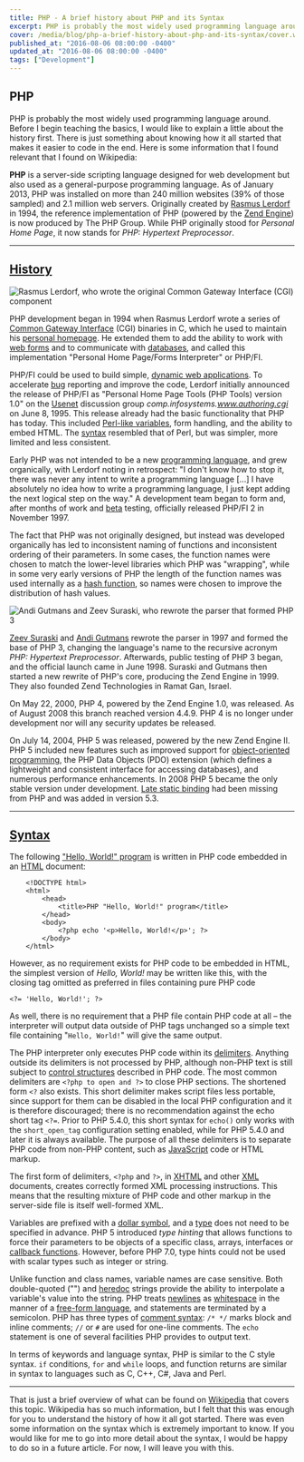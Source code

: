 ```yaml
---
title: PHP - A brief history about PHP and its Syntax
excerpt: PHP is probably the most widely used programming language around. Before I begin teaching the basics, I would like to explain a little about the history...
cover: /media/blog/php-a-brief-history-about-php-and-its-syntax/cover.webp
published_at: "2016-08-06 08:00:00 -0400"
updated_at: "2016-08-06 08:00:00 -0400"
tags: ["Development"]
---
```


## PHP

PHP is probably the most widely used programming language around. Before I begin teaching the basics, I would like to explain a little about the history first. There is just something about knowing how it all started that makes it easier to code in the end. Here is some information that I found relevant that I found on Wikipedia:

<strong>PHP</strong> is a server-side scripting language designed for web development but also used as a general-purpose programming language. As of January 2013, PHP was installed on more than 240 million websites (39% of those sampled) and 2.1 million web servers. Originally created by <a href="http://en.wikipedia.org/wiki/Rasmus_Lerdorf" title="Rasmus Lerdorf">Rasmus Lerdorf</a> in 1994, the reference implementation of PHP (powered by the <a href="http://www.zend.com/en/community/php" title="Zend Engine">Zend Engine</a>) is now produced by The PHP Group. While PHP originally stood for <em>Personal Home Page</em>, it now stands for <em>PHP: Hypertext Preprocessor</em>.

<hr />

## <a href="http://en.wikipedia.org/wiki/PHP#History">History</a>

<img src="/media/blog/php-a-brief-history-about-php-and-its-syntax/Rasmus_Lerdorf_August_2014_(cropped).JPG" alt="Rasmus Lerdorf, who wrote the original Common Gateway Interface (CGI) component" title="Rasmus Lerdorf" />

PHP development began in 1994 when Rasmus Lerdorf wrote a series of <a href="https://en.wikipedia.org/wiki/Common_Gateway_Interface" title="Common Gateway Interface">Common Gateway Interface</a> (CGI) binaries in C, which he used to maintain his <a href="https://en.wikipedia.org/wiki/Personal_homepage" title="personal homepage">personal homepage</a>. He extended them to add the ability to work with <a href="https://en.wikipedia.org/wiki/Web_form" title="web forms">web forms</a> and to communicate with <a href="https://en.wikipedia.org/wiki/Database" title="databases">databases</a>, and called this implementation "Personal Home Page/Forms Interpreter" or PHP/FI.

PHP/FI could be used to build simple, <a href="https://en.wikipedia.org/wiki/Dynamic_web_application" title="dynamic web applications">dynamic web applications</a>. To accelerate <a href="https://en.wikipedia.org/wiki/Software_bug" title="Software bug">bug</a> reporting and improve the code, Lerdorf initially announced the release of PHP/FI as "Personal Home Page Tools (PHP Tools) version 1.0" on the <a href="https://en.wikipedia.org/wiki/Usenet" title="Usenet">Usenet</a> discussion group <em>comp.infosystems.www.authoring.cgi</em> on June 8, 1995. This release already had the basic functionality that PHP has today. This included <a href="https://en.wikipedia.org/wiki/Local_variable#Local_variables_in_Perl" title="Local variable">Perl-like variables</a>, form handling, and the ability to embed HTML. The <a href="https://en.wikipedia.org/wiki/Syntax" title="Syntax">syntax</a> resembled that of Perl, but was simpler, more limited and less consistent.

Early PHP was not intended to be a new <a href="https://en.wikipedia.org/wiki/Programming_language_theory" title="Programming language theory">programming language</a>, and grew organically, with Lerdorf noting in retrospect: "I don't know how to stop it, there was never any intent to write a programming language [...] I have absolutely no idea how to write a programming language, I just kept adding the next logical step on the way." A development team began to form and, after months of work and <a href="https://en.wikipedia.org/wiki/Beta_development_stage" title="Beta development stage">beta</a> testing, officially released PHP/FI 2 in November 1997.

The fact that PHP was not originally designed, but instead was developed organically has led to inconsistent naming of functions and inconsistent ordering of their parameters. In some cases, the function names were chosen to match the lower-level libraries which PHP was "wrapping", while in some very early versions of PHP the length of the function names was used internally as a <a href="https://en.wikipedia.org/wiki/Hash_function" title="Hash function">hash function</a>, so names were chosen to improve the distribution of hash values.

<img src="/media/blog/php-a-brief-history-about-php-and-its-syntax/ZeevSuraski.jpg" alt="Andi Gutmans and Zeev Suraski, who rewrote the parser that formed PHP 3" title="Rasmus Lerdorf" />

<a href="http://en.wikipedia.org/wiki/Zeev_Suraski" title="Zeev Suraski">Zeev Suraski</a> and <a href="http://en.wikipedia.org/wiki/Andi_Gutmans" title="Andi Gutmans">Andi Gutmans</a> rewrote the parser in 1997 and formed the base of PHP 3, changing the language's name to the recursive acronym <em>PHP: Hypertext Preprocessor</em>. Afterwards, public testing of PHP 3 began, and the official launch came in June 1998. Suraski and Gutmans then started a new rewrite of PHP's core, producing the Zend Engine in 1999. They also founded Zend Technologies in Ramat Gan, Israel.

On May 22, 2000, PHP 4, powered by the Zend Engine 1.0, was released. As of August 2008 this branch reached version 4.4.9. PHP 4 is no longer under development nor will any security updates be released.

On July 14, 2004, PHP 5 was released, powered by the new Zend Engine II. PHP 5 included new features such as improved support for <a href="https://en.wikipedia.org/wiki/Object-oriented_programming" title="Object oriented programming">object-oriented programming</a>, the PHP Data Objects (PDO) extension (which defines a lightweight and consistent interface for accessing databases), and numerous performance enhancements. In 2008 PHP 5 became the only stable version under development. <a href="https://en.wikipedia.org/wiki/Late_static_binding" title="Late static binding">Late static binding</a> had been missing from PHP and was added in version 5.3.

<hr />

## <a href="http://en.wikipedia.org/wiki/PHP#Syntax" title="Syntax">Syntax</a>

The following <a href="https://en.wikipedia.org/wiki/%22Hello,_World!%22_program">"Hello, World!" program</a> is written in PHP code embedded in an <a href="https://en.wikipedia.org/wiki/HTML" title="HTML">HTML</a> document:

<pre><code class="language-php">    &lt;!DOCTYPE html&gt;
    &lt;html&gt;
        &lt;head&gt;
            &lt;title&gt;PHP "Hello, World!" program&lt;/title&gt;
        &lt;/head&gt;
        &lt;body&gt;
            &lt;?php echo '&lt;p&gt;Hello, World!&lt;/p&gt;'; ?&gt;
        &lt;/body&gt;
    &lt;/html&gt;
</code></pre>

However, as no requirement exists for PHP code to be embedded in HTML, the simplest version of <em>Hello, World!</em> may be written like this, with the closing tag omitted as preferred in files containing pure PHP code

<code class="language-php">&lt;?= 'Hello, World!'; ?&gt;</code>

As well, there is no requirement that a PHP file contain PHP code at all – the interpreter will output data outside of PHP tags unchanged so a simple text file containing "<code>Hello, World!</code>" will give the same output.

The PHP interpreter only executes PHP code within its <a href="https://en.wikipedia.org/wiki/Delimiter" title="Delimiter">delimiters</a>. Anything outside its delimiters is not processed by PHP, although non-PHP text is still subject to <a href="https://en.wikipedia.org/wiki/Control_structure" title="Control structure">control structures</a> described in PHP code. The most common delimiters are <code>&lt;?php to open and ?&gt;</code> to close PHP sections. The shortened form <code>&lt;?</code> also exists. This short delimiter makes script files less portable, since support for them can be disabled in the local PHP configuration and it is therefore discouraged; there is no recommendation against the echo short tag  <code>&lt;?=</code>. Prior to PHP 5.4.0, this short syntax for <code>echo()</code> only works with the <code>short_open_tag</code> configuration setting enabled, while for PHP 5.4.0 and later it is always available. The purpose of all these delimiters is to separate PHP code from non-PHP content, such as [JavaScript](https://en.wikipedia.org/wiki/JavaScript "JavaScript") code or HTML markup.

The first form of delimiters, <code>&lt;?php</code> and <code>?&gt;</code>, in <a href="https://en.wikipedia.org/wiki/XHTML" title="XHTML">XHTML</a> and other <a href="https://en.wikipedia.org/wiki/XML" title="XML">XML</a> documents, creates correctly formed XML processing instructions. This means that the resulting mixture of PHP code and other markup in the server-side file is itself well-formed XML.

Variables are prefixed with a <a href="https://en.wikipedia.org/wiki/Dollar_sign" title="Dollar sign">dollar symbol</a>, and a <a href="https://en.wikipedia.org/wiki/Primitive_type" title="Primitive type">type</a> does not need to be specified in advance. PHP 5 introduced <em>type hinting</em> that allows functions to force their parameters to be objects of a specific class, arrays, interfaces or <a href="https://en.wikipedia.org/wiki/Callback_function" title="Callback functions">callback functions</a>. However, before PHP 7.0, type hints could not be used with scalar types such as integer or string.

Unlike function and class names, variable names are case sensitive. Both double-quoted ("") and <a href="https://en.wikipedia.org/wiki/Heredoc" title="Heredoc">heredoc</a> strings provide the ability to interpolate a variable's value into the string. PHP treats <a href="https://en.wikipedia.org/wiki/Newline" title="Newline">newlines</a> as <a href="https://en.wikipedia.org/wiki/Whitespace_character" title="Whitespace">whitespace</a> in the manner of a <a href="https://en.wikipedia.org/wiki/Free-form_language" title="Free-form language">free-form language</a>, and statements are terminated by a semicolon. PHP has three types of <a href="https://en.wikipedia.org/wiki/Comparison_of_programming_languages_(syntax)#Comments" title="Comment syntax">comment syntax</a>: <code>/* */</code> marks block and inline comments; <code>//</code> or <code>#</code> are used for one-line comments. The <code>echo</code> statement is one of several facilities PHP provides to output text.

In terms of keywords and language syntax, PHP is similar to the C style syntax. <code>if</code> conditions, <code>for</code> and <code>while</code> loops, and function returns are similar in syntax to languages such as C, C++, C#, Java and Perl.

<hr />

That is just a brief overview of what can be found on <a href="http://en.wikipedia.org/wiki/PHP" title="Wikipedia">Wikipedia</a> that covers this topic. Wikipedia has so much information, but I felt that this was enough for you to understand the history of how it all got started. There was even some information on the syntax which is extremely important to know. If you would like for me to go into more detail about the syntax, I would be happy to do so in a future article. For now, I will leave you with this.
